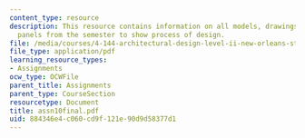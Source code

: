 ```yaml
---
content_type: resource
description: This resource contains information on all models, drawings, sketches,
  panels from the semester to show process of design.
file: /media/courses/4-144-architectural-design-level-ii-new-orleans-studio-spring-2006/884346e4c060cd9f121e90d9d58377d1_assn10final.pdf
file_type: application/pdf
learning_resource_types:
- Assignments
ocw_type: OCWFile
parent_title: Assignments
parent_type: CourseSection
resourcetype: Document
title: assn10final.pdf
uid: 884346e4-c060-cd9f-121e-90d9d58377d1
---
```

